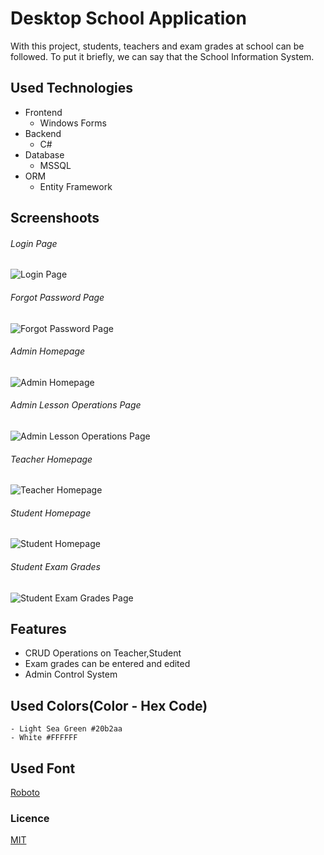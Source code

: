 
# Desktop School Application


With this project, students, teachers and exam grades at school can be followed.
To put it briefly, we can say that the School Information System.

## Used Technologies

 * Frontend
    - Windows Forms
 * Backend 
     - C#
 * Database
    - MSSQL
 * ORM
   - Entity Framework


## Screenshoots

<h6> Login Page </h6>
<img src="https://i.hizliresim.com/sqsr4nw.png" alt="Login Page"/>
<br>

<h6> Forgot Password Page </h6>
<img src="https://i.hizliresim.com/cut4nqh.png" alt="Forgot Password Page"/>
<br>

<h6> Admin Homepage </h6>
<img src="https://i.hizliresim.com/o9cw84k.png" alt="Admin Homepage"/>
<br>

<h6> Admin Lesson Operations Page </h6>
<img src="https://i.hizliresim.com/nfb8w5l.png" alt="Admin Lesson Operations Page"/>
<br>

<h6> Teacher Homepage </h6>
<img src="https://i.hizliresim.com/tmcmlv2.png" alt="Teacher Homepage"/>
<br>

<h6> Student Homepage </h6>
<img src="https://i.hizliresim.com/3v3mvnn.png" alt="Student Homepage"/>
<br>

<h6> Student Exam Grades </h6>
<img src="https://i.hizliresim.com/o0m9twz.png" alt="Student Exam Grades Page"/>
<br>
  
## Features

- CRUD Operations on Teacher,Student
- Exam grades can be entered and edited
- Admin Control System

## Used Colors(Color - Hex Code)
    - Light Sea Green #20b2aa 
    - White #FFFFFF

## Used Font

[Roboto](https://fonts.google.com/specimen/Roboto)
  
### Licence

[MIT](https://github.com/mehmetacisuu/DesktopSchoolApplication/blob/main/LICENSE)

  
